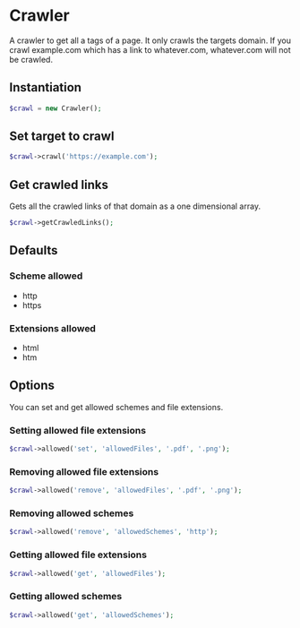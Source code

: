 # Crawler
A crawler to get all a tags of a page. It only crawls the targets domain. 
If you crawl example.com which has a link to whatever.com, whatever.com will not be crawled.

## Instantiation
``` php
$crawl = new Crawler();
```

## Set target to crawl
``` php
$crawl->crawl('https://example.com');
```

## Get crawled links
Gets all the crawled links of that domain as a one dimensional array.
``` php
$crawl->getCrawledLinks();
```

## Defaults
### Scheme allowed
* http
* https

### Extensions allowed
* html
* htm

## Options
You can set and get allowed schemes and file extensions.

### Setting allowed file extensions
``` php
$crawl->allowed('set', 'allowedFiles', '.pdf', '.png');
```

### Removing allowed file extensions
``` php
$crawl->allowed('remove', 'allowedFiles', '.pdf', '.png');
```

### Removing allowed schemes
``` php
$crawl->allowed('remove', 'allowedSchemes', 'http');
```

### Getting allowed file extensions
``` php
$crawl->allowed('get', 'allowedFiles');
```

### Getting allowed schemes
``` php
$crawl->allowed('get', 'allowedSchemes');
```
